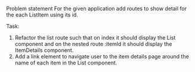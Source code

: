 Problem statement
For the given application add routes to show detail for the each ListItem using its id.

Task:

1. Refactor the list route such that on index it should display the List component and on the nested route :itemId it should display the ItemDetails component.
2. Add a link element to navigate user to the item details page around the name of each item in the List component.
